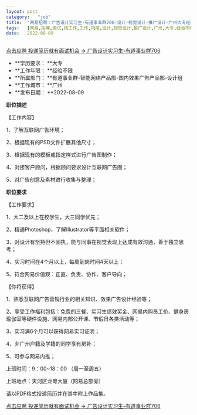 ```yaml
---
layout:	post
category:	"job"
title:	"网易招聘：广告设计实习生-有道事业群706-设计-视觉设计-推广设计-广州大专经验不限"
tags:	[网易,招聘,面试,找工作,工作,内推,设计,视觉设计,推广设计,广州,大专,经验不限]
date:	2022-08-09
---
```


[点击应聘 投递简历就有面试机会 ->  广告设计实习生-有道事业群706](http://mobile.bole.netease.com/bole/boleDetail?id=20170&employeeId=346f03c3cda5f04c&key=all)



- **学历要求： **大专
- **工作年限： **经验不限
- **所属部门： **有道事业群-智能网络产品部-国内效果广告产品部-设计组
- **工作城市： **广州
- **发布日期： **2022-08-09



**职位描述**

【工作内容】

1、了解互联网广告环境；

2、根据现有的PSD文件扩展其他尺寸；

3、根据现有的模板或指定样式进行广告图制作；

4、对接客户顾问，根据顾问要求设计互联网广告图；

5、对广告创意及素材进行收集与整理；



**职位要求**

【工作要求】

1、大二及以上在校学生，大三同学优先； 

2、精通Photoshop，了解Illustrator等平面相关软件；

3、对设计有坚持但不固执，能与同事在视觉表现上达成有效沟通，善于独立思考；

4、实习时间在4个月以上，每周到岗时间4天以上；

5、符合网易价值观：正直、负责、协作、客户导向；

【你将获得】

1、熟悉互联网广告营销行业的相关知识、效果广告设计经验等；

2、享受工作福利包括：免费的三餐、实习生绩效奖金、网易内购员工价、健身房瑜伽室等硬件设施、网易内部公开课、节假日各类活动等；

3、实习满6个月可以获得网易实习证明；

4、非广州户籍及学籍的同学享有房补；

5、可参与网易内推；

上班时间：9：00~18：00 （周一至周五）

上班地点：天河区龙粤大厦（网易总部旁）

请以PDF格式投递简历并在其中附上作品集。



[点击应聘 投递简历就有面试机会 ->  广告设计实习生-有道事业群706](http://mobile.bole.netease.com/bole/boleDetail?id=20170&employeeId=346f03c3cda5f04c&key=all)